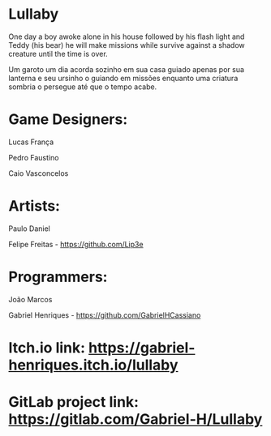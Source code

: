 # Lullaby

One day a boy awoke alone in his house followed by his flash light and Teddy (his bear) he will make missions while survive against a shadow creature until the time is over.

Um garoto um dia acorda sozinho em sua casa guiado apenas por sua lanterna e seu ursinho o guiando em missões enquanto uma criatura sombria o persegue até que o tempo acabe.


# Game Designers: 
Lucas França

Pedro Faustino

Caio Vasconcelos

# Artists: 
Paulo Daniel

Felipe Freitas - https://github.com/Lip3e


# Programmers:
João Marcos

Gabriel Henriques - https://github.com/GabrielHCassiano

# Itch.io link: https://gabriel-henriques.itch.io/lullaby

# GitLab project link: https://gitlab.com/Gabriel-H/Lullaby
